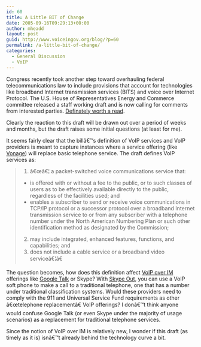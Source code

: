 ```yaml
---
id: 60
title: A Little BIT of Change
date: 2005-09-16T09:29:13+00:00
author: mheadd
layout: post
guid: http://www.voiceingov.org/blog/?p=60
permalink: /a-little-bit-of-change/
categories:
  - General Discussion
  - VoIP
---
```

Congress recently took another step toward overhauling federal telecommunications law to include provisions that account for technologies like broadband Internet transmission services (BITS) and voice over Internet Protocol. The U.S. House of Representatives Energy and Commerce committee released a staff working draft and is now calling for comments from interested parties. [Definately worth a read](http://energycommerce.house.gov/108/News/09152005_1642.htm).

Clearly the reaction to this draft will be drawn out over a period of weeks and months, but the draft raises some initial questions (at least for me).

It seems fairly clear that the billâ€™s definition of VoIP services and VoIP providers is meant to capture instances where a service offering (like [Vonage](http://www.vonage.com/)) will replace basic telephone service. The draft defines VoIP services as:

>   1. â€œâ€¦ a packet-switched voice communications service that:
>   * is offered with or without a fee to the public, or to such classes of users as to be effectively available directly to the public, regardless of the facilities used; and
>   * enables a subscriber to send or receive voice communications in TCP/IP protocol or a successor protocol over a broadband Internet transmission service to or from any subscriber with a telephone number under the North American Numbering Plan or such other identification method as designated by the Commission;
> 
>   2. may include integrated, enhanced features, functions, and capabilities; and
>   3. does not include a cable service or a broadband video serviceâ€¦â€

The question becomes, how does this definition affect [VoIP over IM](http://www.instantmessagingplanet.com/enterprise/article.php/3527401) offerings like [Google Talk](http://www.google.com/talk/) or Skype? With [Skype Out](http://www.skype.com/products/skypeout/), you can use a VoIP soft phone to make a call to a traditional telephone, one that has a number under traditional classification systems. Would these providers need to comply with the 911 and Universal Service Fund requirements as other â€œtelephone replacementâ€ VoIP offerings? I donâ€™t think anyone would confuse Google Talk (or even Skype under the majority of usage scenarios) as a replacement for traditional telephone services.

Since the notion of VoIP over IM is relatively new, I wonder if this draft (as timely as it is) isnâ€™t already behind the technology curve a bit.